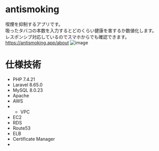 # antismoking
喫煙を抑制するアプリです。  
吸ったタバコの本数を入力するとどのくらい健康を害するか数値化します。  
レスポンシブ対応しているのでスマホからでも確認できます。  
https://antismoking.app/about
![image](https://user-images.githubusercontent.com/76690516/140735953-fcb6fc43-836c-4d61-b6f3-70be1dbcc344.png)

# 仕様技術
- PHP 7.4.21 
- Laravel 8.65.0
- MySQL 8.0.23
- Apache
- AWS
- - VPC
-   EC2
-   RDS
-   Route53
-   ELB
-   Certificate Manager
-   


